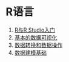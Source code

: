# R语言

1. [R与R Studio入门](Introduction-to-R-and-Rstudio.html)
2. [基本的数据可视化](Basic-Data-Visualization.html)
3. [数据转换和数据操作](./Data-Transformation-and-Manipulation.html)
4. [数据建模基础](./Modelling-Basics.html)
